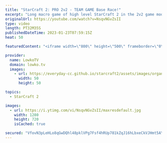 ```yaml
---
title: "StarCraft 2: PRO 2v2 - TEAM GAME Base Race!"
excerpt: "Long macro game of high level StarCraft 2 in the 2v2 game mode, between XY & MacSed and Trigger & Nina.   Best-of-7 between Serral & Oliveira vs Maru & Solar: https://youtu.be/r7vTyyXnGC0  Support my work: https://patreon.com/lowkotv Lowko Merch: https://lowko.shop  My YouTube channels: @LowkoTV @MoreLowko"
originalUrl: https://youtube.com/watch?v=NsqvNGvZsII
type: video
length: PT32M35S
publishedDateTime: 2023-01-23T07:59:15Z
heat: 50

featuredContent: "<iframe width=\"800\" height=\"500\" frameborder=\"0\" src=\"https://www.youtube.com/embed/NsqvNGvZsII\" allow=\"accelerometer; autoplay; encrypted-media; gyroscope; picture-in-picture\" allowfullscreen></iframe>"

provider:
  name: LowkoTV
  domain: lowko.tv
  images:
    - url: https://everyday-cc.github.io/starcraft2/assets/images/organizations/lowko.tv-50x50.jpg
      width: 50
      height: 50

topics:
  - StarCraft 2

images:
  - url: https://i.ytimg.com/vi/NsqvNGvZsII/maxresdefault.jpg
    width: 1280
    height: 720
    isCached: true

secured: "VfovN3pLeHLo8qGwDQhl48pklVPg7Fsf4hRUp781kZqJ16hLbxeCkVJHmt5AYyFc7YTlnQNj7GrX3Zx2ZzLn5V0SXOd/MFtg3koEYCO+r54YPDuqME74GztOwqSG42npEFcTpqoAw7zbVtVFRrPDAWSNTR+XkM0HQNFidYJoweqCDlFgWV2QkpBxiX32xGIt8M3ZKCYd8uZju/HV/iAcsTi77qgnmJsGxcX9fymJUs3rkMjP/XOuT86cJVua/3AVjShXllM1JsMJwSxfvKD2MBBZq0sjEkwQL0cNqa0xpi2sP24QLdu5d+HxKVbKwxF80ks/umIGls8tpLXGCIf9pAZof0iWUxmEiXHfAQnhrb36D7kDChaw/CG9f3//pDp5SQO3kb1uYRkls/12MuRqWv/1/gar4gwC+BypFDHGaLg=;Z5i8L1Au3KRDAf+ToIUTlQ=="
---
```


